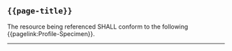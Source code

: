 ## <code>{{page-title}}</code>

The resource being referenced SHALL conform to the following {{pagelink:Profile-Specimen}}.

---